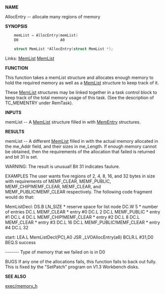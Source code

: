 
**NAME**

AllocEntry -- allocate many regions of memory

**SYNOPSIS**

```c
    memList = AllocEntry(memList)
    D0                   A0

    struct MemList *AllocEntry(struct MemList *);

```
Links: [MemList](_OOXY) [MemList](_OOXY) 

**FUNCTION**

This function takes a memList structure and allocates enough memory
to hold the required memory as well as a [MemList](_OOXY) structure to keep
track of it.

These [MemList](_OOXY) structures may be linked together in a task control
block to keep track of the total memory usage of this task. (See
the description of TC_MEMENTRY under RemTask).

**INPUTS**

memList -- A [MemList](_OOXY) structure filled in with [MemEntry](_OOXY) structures.

**RESULTS**

memList -- A different [MemList](_OOXY) filled in with the actual memory
allocated in the me_Addr field, and their sizes in me_Length.
If enough memory cannot be obtained, then the requirements of
the allocation that failed is returned and bit 31 is set.

WARNING: The result is unusual!  Bit 31 indicates faulure.

EXAMPLES
The user wants five regions of 2, 4, 8, 16, and 32 bytes in size
with requirements of MEMF_CLEAR, MEMF_PUBLIC, MEMF_CHIP!MEMF_CLEAR,
MEMF_CLEAR, and MEMF_PUBLIC!MEMF_CLEAR respectively.  The
following code fragment would do that:

MemListDecl:
DS.B    LN_SIZE             * reserve space for list node
DC.W    5                   * number of entries
DC.L    MEMF_CLEAR                  * entry #0
DC.L    2
DC.L    MEMF_PUBLIC                 * entry #1
DC.L    4
DC.L    MEMF_CHIP!MEMF_CLEAR        * entry #2
DC.L    8
DC.L    MEMF_CLEAR                  * entry #3
DC.L    16
DC.L    MEMF_PUBLIC!MEMF_CLEAR      * entry #4
DC.L    32

start:
LEA.L   MemListDecl(PC),A0
JSR     _LVOAllocEntry(a6)
BCLR.L  #31,D0
BEQ.S   success

------- Type of memory that we failed on is in D0

BUGS
If any one of the allocations fails, this function fails to back
out fully.  This is fixed by the &#034;SetPatch&#034; program on V1.3
Workbench disks.

**SEE ALSO**

[exec/memory_h](_OOXY)
